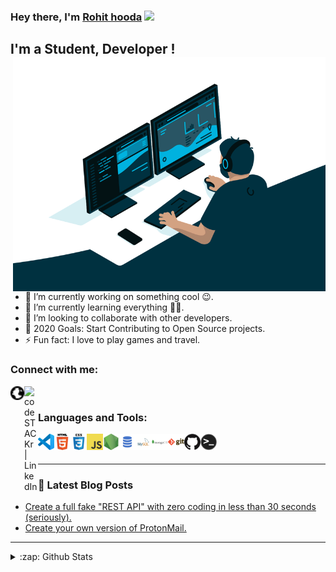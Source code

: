 ### Hey there, I'm [Rohit hooda][website] <img src="https://media.giphy.com/media/hvRJCLFzcasrR4ia7z/giphy.gif" width="25px">


## I'm a Student, Developer !  <img align="right" alt="GIF" src="code.gif" width="500"/>

- 🔭 I’m currently working on something cool 😉.
- 🌱 I’m currently learning everything 🤣😆.
- 👯 I’m looking to collaborate with other developers.
- 🥅 2020 Goals: Start Contributing to Open Source projects.
- ⚡ Fun fact: I love to play games and travel.

### Connect with me:

[<img align="left" alt="Portfolio" width="22px" src="https://raw.githubusercontent.com/iconic/open-iconic/master/svg/globe.svg" />][website]
[<img align="left" alt="codeSTACKr | LinkedIn" width="22px" src="https://cdn.jsdelivr.net/npm/simple-icons@v3/icons/linkedin.svg" />][linkedin]

<br />

### Languages and Tools:

<img align="left" alt="Visual Studio Code" width="26px" src="https://raw.githubusercontent.com/github/explore/80688e429a7d4ef2fca1e82350fe8e3517d3494d/topics/visual-studio-code/visual-studio-code.png" />
<img align="left" alt="HTML5" width="26px" src="https://raw.githubusercontent.com/github/explore/80688e429a7d4ef2fca1e82350fe8e3517d3494d/topics/html/html.png" />
<img align="left" alt="CSS3" width="26px" src="https://raw.githubusercontent.com/github/explore/80688e429a7d4ef2fca1e82350fe8e3517d3494d/topics/css/css.png" />
<img align="left" alt="JavaScript" width="26px" src="https://raw.githubusercontent.com/github/explore/80688e429a7d4ef2fca1e82350fe8e3517d3494d/topics/javascript/javascript.png" />
<img align="left" alt="Node.js" width="26px" src="https://raw.githubusercontent.com/github/explore/80688e429a7d4ef2fca1e82350fe8e3517d3494d/topics/nodejs/nodejs.png" />
<img align="left" alt="SQL" width="26px" src="https://raw.githubusercontent.com/github/explore/80688e429a7d4ef2fca1e82350fe8e3517d3494d/topics/sql/sql.png" />
<img align="left" alt="MySQL" width="26px" src="https://raw.githubusercontent.com/github/explore/80688e429a7d4ef2fca1e82350fe8e3517d3494d/topics/mysql/mysql.png" />
<img align="left" alt="MongoDB" width="26px" src="https://raw.githubusercontent.com/github/explore/80688e429a7d4ef2fca1e82350fe8e3517d3494d/topics/mongodb/mongodb.png" />
<img align="left" alt="Git" width="26px" src="https://raw.githubusercontent.com/github/explore/80688e429a7d4ef2fca1e82350fe8e3517d3494d/topics/git/git.png" />
<img align="left" alt="GitHub" width="26px" src="https://raw.githubusercontent.com/github/explore/78df643247d429f6cc873026c0622819ad797942/topics/github/github.png" />
<img align="left" alt="Terminal" width="26px" src="https://raw.githubusercontent.com/github/explore/80688e429a7d4ef2fca1e82350fe8e3517d3494d/topics/terminal/terminal.png" />

<br />
<br />

---


### 📕 Latest Blog Posts

<!-- BLOG-POST-LIST:START -->
- [Create a full fake "REST API" with zero coding in less than 30 seconds (seriously).](https://dev.to/rohithooda/create-a-full-fake-rest-api-with-zero-coding-in-less-than-30-seconds-seriously-2lfk) 
- [Create your own version of ProtonMail.](https://dev.to/rohithooda/create-your-own-version-of-protonmail-fdi)
<!-- BLOG-POST-LIST:END -->

---
<details>
  <summary>:zap: Github Stats</summary>
  <img align="left" alt="Rohit's Github Stats" src="https://github-readme-stats.codestackr.vercel.app/api?username=Rohit-hooda&show_icons=true&hide_border=true" />
</details>

[website]: https://rohit-hooda.github.io/
[linkedin]: https://www.linkedin.com/in/rohit-hooda/

